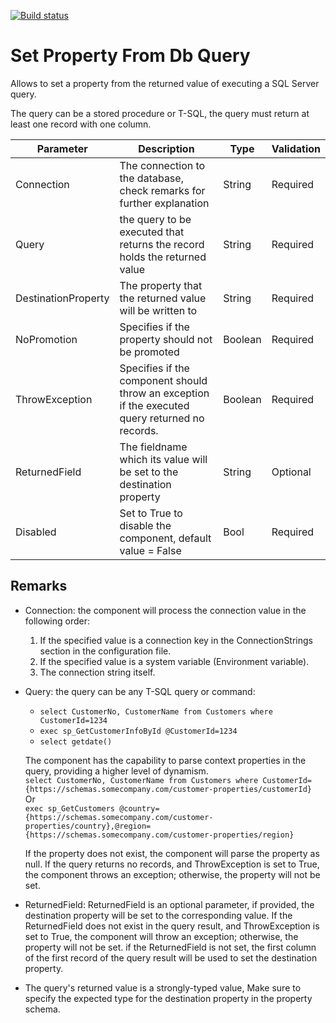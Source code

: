 [![Build status](https://dev.azure.com/waal/BizTalk%20Components/_apis/build/status/BizTalk%20Components/SetPropertyFromDbQuery)](https://dev.azure.com/waal/BizTalk%20Components/_build/latest?definitionId=22)

# Set Property From Db Query

Allows to set a property from the returned value of executing a SQL Server query.

The query can be a stored procedure or T-SQL, the query must return at least one record with one column.

| Parameter | Description | Type | Validation |
|-|-|-|-|
|Connection| The connection to the database, check remarks for further explanation| String| Required|
|Query| the query to be executed that returns the record holds the returned value|String| Required
|DestinationProperty| The property that the returned value will be written to|String| Required
|NoPromotion| Specifies if the property should not be promoted | Boolean | Required |
|ThrowException| Specifies if the component should throw an exception if the executed query returned no records. | Boolean |Required|
|ReturnedField| The fieldname which its value will be set to the destination property| String | Optional|
|Disabled |Set to True to disable the component, default value = False|Bool|Required|


## Remarks ##
 - Connection: the component will process the connection value in the following order:
    1. If the specified value is a connection key in the ConnectionStrings section in the configuration file.
    2. If the specified value is a system variable (Environment variable).
    3. The connection string itself.
- Query: the query can be any T-SQL query or command:
  - ``select CustomerNo, CustomerName from Customers where CustomerId=1234 ``
  - ``exec sp_GetCustomerInfoById @CustomerId=1234``
  - ``select getdate()``
  
  The component has the capability to parse context properties in the query, providing a higher level of dynamism.
  <br/>
  ``select CustomerNo, CustomerName from Customers where CustomerId={https://schemas.somecompany.com/customer-properties/customerId} ``
  <br/>Or<br/>
  ``exec sp_GetCustomers @country={https://schemas.somecompany.com/customer-properties/country},@region={https://schemas.somecompany.com/customer-properties/region}``
  
  If the property does not exist, the component will parse the property as null.
  If the query returns no records, and ThrowException is set to True, the component throws an exception; otherwise, the property will not be set.
- ReturnedField: ReturnedField is an optional parameter, if provided, the destination property will be set to the corresponding value.
  If the ReturnedField does not exist in the query result, and ThrowException is set to True, the component will throw an exception; otherwise, the property will not be set.
  if the ReturnedField is not set, the first column of the first record of the query result will be used to set the destination property.
- The query's returned value is a strongly-typed value, Make sure to specify the expected type for the destination property in the property schema.


